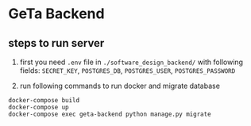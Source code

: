 # GeTa Backend

## steps to run server

1. first you need `.env` file in `./software_design_backend/` with following fields:
    `SECRET_KEY`, `POSTGRES_DB`, `POSTGRES_USER`, `POSTGRES_PASSWORD`


2. run following commands to run docker and migrate database
```
docker-compose build
docker-compose up
docker-compose exec geta-backend python manage.py migrate
```
